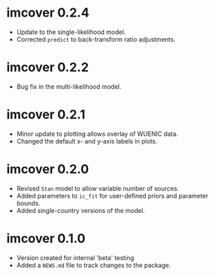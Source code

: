 # imcover 0.2.4

* Update to the single-likelihood model.
* Corrected `predict` to back-transform ratio adjustments.

# imcover 0.2.2

* Bug fix in the multi-likelihood model.

# imcover 0.2.1

* Minor update to plotting allows overlay of WUENIC data.
* Changed the default x- and y-axis labels in plots.

# imcover 0.2.0

* Revised `Stan` model to allow variable number of sources.
* Added parameters to `ic_fit` for user-defined priors and parameter bounds.
* Added single-country versions of the model.

# imcover 0.1.0

* Version created for internal 'beta' testing
* Added a `NEWS.md` file to track changes to the package.
